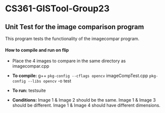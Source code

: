 # CS361-GISTool-Group23

## Unit Test for the image comparison program 

This program tests the functionality of the imagecompar program.  

#### How to compile and run on flip

- Place the 4 images to compare in the same directory as imagecompar.cpp

- **To compile:** g++ `pkg-config --cflags opencv` imageCompTest.cpp `pkg-config --libs opencv` -o test  
- **To run:** testsuite <image1> <image2> <image3> <image4>
- **Conditions:** Image 1 & Image 2 should be the same. Image 1 & Image 3 should be different. Image 1 & Image 4 should have different dimensions.
